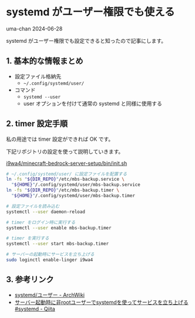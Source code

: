 # systemd がユーザー権限でも使える
uma-chan
2024-06-28

systemd がユーザー権限でも設定できると知ったので記事にします。

## 1. 基本的な情報まとめ

- 設定ファイル格納先
  - `~/.config/systemd/user/`
- コマンド
  - `systemd --user`
  - user オプションを付けて通常の systemd と同様に使用する

## 2. timer 設定手順

私の用途では timer 設定ができれば OK です。

下記リポジトリの設定を使って説明していきます。

[i9wa4/minecraft-bedrock-server-setup/bin/init.sh](https://github.com/i9wa4/minecraft-bedrock-server-setup/blob/21631d662eb510f972dc0142faecdf27d804398f/bin/init.sh)

``` sh
# ~/.config/systemd/user/ に設定ファイルを配置する
ln -fs "${DIR_REPO}"/etc/mbs-backup.service \
  "${HOME}"/.config/systemd/user/mbs-backup.service
ln -fs "${DIR_REPO}"/etc/mbs-backup.timer \
  "${HOME}"/.config/systemd/user/mbs-backup.timer

# 設定ファイルを読み込む
systemctl --user daemon-reload

# timer をログイン時に実行する
systemctl --user enable mbs-backup.timer

# timer を実行する
systemctl --user start mbs-backup.timer

# サーバーの起動時にサービスを立ち上げる
sudo loginctl enable-linger i9wa4
```

## 3. 参考リンク

- [systemd/ユーザー -
  ArchWiki](https://wiki.archlinux.jp/index.php/Systemd/ユーザー)
- [サーバー起動時に非rootユーザーでsystemdを使ってサービスを立ち上げる
  \#systemd -
  Qiita](https://qiita.com/k0kubun/items/3c94473506e0e370a227)
